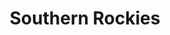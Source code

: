 ---
title: "Southern Rockies"
layout: photo-post
categories:
  - Photos
image: http://files.claycarson.net/photos/2008-01-20-southern-rockies.jpg
---